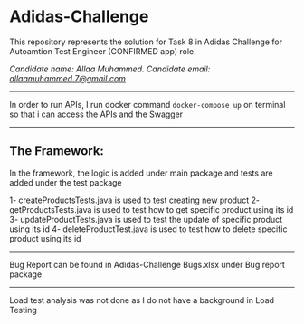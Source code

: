 # Adidas-Challenge
This repository represents the solution for Task 8 in Adidas Challenge for Autoamtion Test Engineer (CONFIRMED app) role.

*Candidate name: Allaa Muhammed. Candidate email: allaamuhammed.7@gmail.com*

--------------------------------------------------------------------------------------------------------------------------

In order to run APIs, I run docker command `docker-compose up` on terminal so that i can access the APIs and the Swagger

--------------------------------------------------------------------------------------------------------------------------

## The Framework:
In the framework, the logic is added under main package and tests are added under the test package

1- createProductsTests.java is used to test creating new product
2- getProductsTests.java is used to test how to get specific product using its id
3- updateProductTests.java is used to test the update of specific product using its id
4- deleteProductTest.java is used to test how to delete specific product using its id

--------------------------------------------------------------------------------------------------------------------------

Bug Report can be found in Adidas-Challenge Bugs.xlsx under Bug report package

--------------------------------------------------------------------------------------------------------------------------

Load test analysis was not done as I do not have a background in Load Testing
